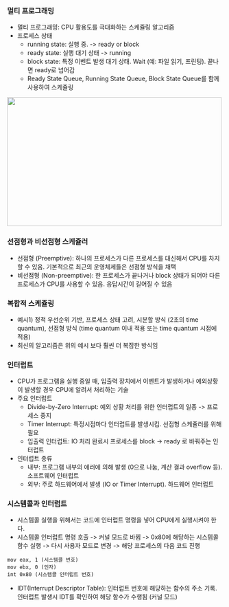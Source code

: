 ### 멀티 프로그래밍
- 멀티 프로그래밍: CPU 활용도를 극대화하는 스케쥴링 알고리즘
- 프로세스 상태
  - running state: 실행 중. -> ready or block
  - ready state: 실행 대기 상태 -> running
  - block state: 특정 이벤트 발생 대기 상태. Wait (예: 파일 읽기, 프린팅). 끝나면 ready로 넘어감
  - Ready State Queue, Running State Queue, Block State Queue를 함께 사용하여 스케쥴링
<img src=https://user-images.githubusercontent.com/65876994/91558071-92fec300-e970-11ea-8069-52577e751541.PNG width=500 height=300>

### 선점형과 비선점형 스케쥴러
- 선점형 (Preemptive): 하나의 프로세스가 다른 프로세스를 대신해서 CPU를 차지할 수 있음. 기본적으로 최근의 운영체제들은 선점형 방식을 채택 
- 비선점형 (Non-preemptive): 한 프로세스가 끝나거나 block 상태가 되어야 다른 프로세스가 CPU를 사용할 수 있음. 응답시간이 길어질 수 있음

### 복합적 스케쥴링
- 예시1) 정적 우선순위 기반, 프로세스 상태 고려, 시분할 방식 (2초의 time quantum), 선점형 방식 (time quantum 이내 적용 또는 time quantum 시점에 적용)
- 최신의 알고리즘은 위의 예시 보다 훨씬 더 복잡한 방식임

### 인터럽트
- CPU가 프로그램을 실행 중일 때, 입출력 장치에서 이벤트가 발생하거나 예외상황이 발생할 경우 CPU에 알려서 처리하는 기술
- 주요 인터럽트
  - Divide-by-Zero Interrupt: 예외 상황 처리를 위한 인터럽트의 일종 -> 프로세스 중지
  - Timer Interrupt: 특정시점마다 인터럽트를 발생시킴. 선점형 스케쥴러를 위해 필요
  - 입출력 인터럽트: IO 처리 완료시 프로세스를 block -> ready 로 바꿔주는 인터럽트
- 인터럽트 종류
  - 내부: 프로그램 내부의 에러에 의해 발생 (0으로 나눔, 계산 결과 overflow 등). 소프트웨어 인터럽트
  - 외부: 주로 하드웨어에서 발생 (IO or Timer Interrupt). 하드웨어 인터럽트

### 시스템콜과 인터럽트
- 시스템콜 실행을 위해서는 코드에 인터럽트 명령을 넣어 CPU에게 실행시켜야 한다.
- 시스템콜 인터럽트 명령 호출 -> 커널 모드로 바뀜 -> 0x80에 해당하는 시스템콜 함수 실행 -> 다시 사용자 모드로 변경 -> 해당 프로세스의 다음 코드 진행
```shell
mov eax, 1 (시스템콜 번호)
mov ebx, 0 (인자)
int 0x80 (시스템콜 인터럽트 번호)
```
- IDT(Interrupt Descriptor Table): 인터럽트 번호에 해당하는 함수의 주소 기록. 인터럽트 발생시 IDT를 확인하여 해당 함수가 수행됨 (커널 모드)
